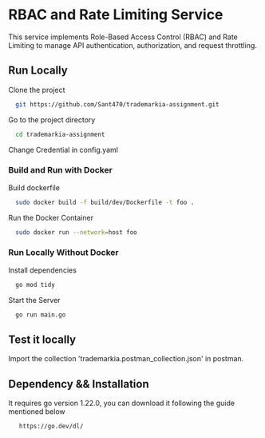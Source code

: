 
# RBAC and Rate Limiting Service 

This service implements Role-Based Access Control (RBAC) and Rate Limiting to manage API authentication, authorization, and request throttling.


## Run Locally

Clone the project

```bash
  git https://github.com/Sant470/trademarkia-assignment.git
```

Go to the project directory

```bash
  cd trademarkia-assignment
```

Change Credential in config.yaml

### Build and Run with Docker

Build dockerfile 

```bash
  sudo docker build -f build/dev/Dockerfile -t foo .
```

Run the Docker Container 
```bash
  sudo docker run --network=host foo
```

### Run Locally Without Docker

Install dependencies
```bash
  go mod tidy
```

Start the Server
```bash
  go run main.go
```

## Test it locally
Import the collection 'trademarkia.postman_collection.json' in postman.

## Dependency && Installation

It requires go version 1.22.0, you can download it following the guide mentioned below 

```bash
   https://go.dev/dl/
```
    
